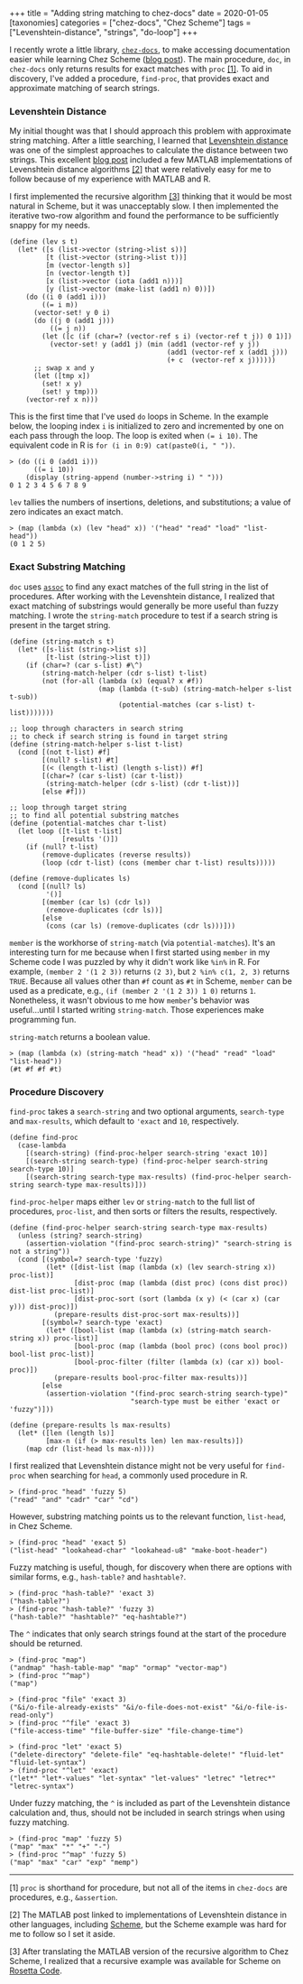 +++
title = "Adding string matching to chez-docs"
date = 2020-01-05
[taxonomies]
categories = ["chez-docs", "Chez Scheme"]
tags = ["Levenshtein-distance", "strings", "do-loop"]
+++

I recently wrote a little library, [`chez-docs`](https://github.com/hinkelman/chez-docs), to make accessing documentation easier while learning Chez Scheme ([blog post](/post/access-chez-scheme-documentation-from-repl/)). The main procedure, `doc`, in `chez-docs` only returns results for exact matches with `proc` [[1]](#1). To aid in discovery, I've added a procedure, `find-proc`, that provides exact and approximate matching of search strings.

<!-- more -->

### Levenshtein Distance

My initial thought was that I should approach this problem with approximate string matching. After a little searching, I learned that [Levenshtein distance](https://en.wikipedia.org/wiki/Levenshtein_distance) was one of the simplest approaches to calculate the distance between two strings. This excellent [blog post](https://blogs.mathworks.com/cleve/2017/08/14/levenshtein-edit-distance-between-strings/) included a few MATLAB implementations of Levenshtein distance algorithms [[2]](#2) that were relatively easy for me to follow because of my experience with MATLAB and R. 

I first implemented the recursive algorithm [[3]](#3) thinking that it would be most natural in Scheme, but it was unacceptably slow. I then implemented the iterative two-row algorithm and found the performance to be sufficiently snappy for my needs.

```
(define (lev s t)
  (let* ([s (list->vector (string->list s))]
         [t (list->vector (string->list t))]
         [m (vector-length s)]
         [n (vector-length t)]
         [x (list->vector (iota (add1 n)))]
         [y (list->vector (make-list (add1 n) 0))])
    (do ((i 0 (add1 i)))
        ((= i m))
      (vector-set! y 0 i)
      (do ((j 0 (add1 j)))
          ((= j n))
        (let ([c (if (char=? (vector-ref s i) (vector-ref t j)) 0 1)])
          (vector-set! y (add1 j) (min (add1 (vector-ref y j))
                                       (add1 (vector-ref x (add1 j)))
                                       (+ c  (vector-ref x j))))))
      ;; swap x and y
      (let ([tmp x])
        (set! x y)
        (set! y tmp)))
    (vector-ref x n)))
```

This is the first time that I've used `do` loops in Scheme. In the example below, the looping index `i` is initialized to zero and incremented by one on each pass through the loop. The loop is exited when `(= i 10)`. The equivalent code in R is `for (i in 0:9) cat(paste0(i, " "))`.

```
> (do ((i 0 (add1 i)))
      ((= i 10))
    (display (string-append (number->string i) " ")))
0 1 2 3 4 5 6 7 8 9
```

`lev` tallies the numbers of insertions, deletions, and substitutions; a value of zero indicates an exact match. 

```
> (map (lambda (x) (lev "head" x)) '("head" "read" "load" "list-head"))
(0 1 2 5)
```

### Exact Substring Matching

`doc` uses [`assoc`](https://scheme.com/tspl4/objects.html#./objects:s58) to find any exact matches of the full string in the list of procedures. After working with the Levenshtein distance, I realized that exact matching of substrings would generally be more useful than fuzzy matching. I wrote the `string-match` procedure to test if a search string is present in the target string.

```
(define (string-match s t)
  (let* ([s-list (string->list s)]
         [t-list (string->list t)])
    (if (char=? (car s-list) #\^)
        (string-match-helper (cdr s-list) t-list)
        (not (for-all (lambda (x) (equal? x #f))
                      (map (lambda (t-sub) (string-match-helper s-list t-sub))
                           (potential-matches (car s-list) t-list)))))))

;; loop through characters in search string
;; to check if search string is found in target string
(define (string-match-helper s-list t-list)
  (cond [(not t-list) #f] 
        [(null? s-list) #t]
        [(< (length t-list) (length s-list)) #f]
        [(char=? (car s-list) (car t-list))
         (string-match-helper (cdr s-list) (cdr t-list))]
        [else #f]))

;; loop through target string
;; to find all potential substring matches
(define (potential-matches char t-list)
  (let loop ([t-list t-list]
             [results '()])
    (if (null? t-list)
        (remove-duplicates (reverse results))
        (loop (cdr t-list) (cons (member char t-list) results)))))
  
(define (remove-duplicates ls)
  (cond [(null? ls)
         '()]
        [(member (car ls) (cdr ls))
         (remove-duplicates (cdr ls))]
        [else
         (cons (car ls) (remove-duplicates (cdr ls)))]))
```

`member` is the workhorse of `string-match` (via `potential-matches`). It's an interesting turn for me because when I first started using `member` in my Scheme code I was puzzled by why it didn't work like `%in%` in R. For example, `(member 2 '(1 2 3))` returns `(2 3)`, but `2 %in% c(1, 2, 3)` returns `TRUE`. Because all values other than `#f` count as `#t` in Scheme, `member` can be used as a predicate, e.g., `(if (member 2 '(1 2 3)) 1 0)` returns `1`. Nonetheless, it wasn't obvious to me how `member`'s behavior was useful...until I started writing `string-match`. Those experiences make programming fun.

`string-match` returns a boolean value.

```
> (map (lambda (x) (string-match "head" x)) '("head" "read" "load" "list-head"))
(#t #f #f #t)
```

### Procedure Discovery

`find-proc` takes a `search-string` and two optional arguments, `search-type` and `max-results`, which default to `'exact` and `10`, respectively.

```
(define find-proc
  (case-lambda
    [(search-string) (find-proc-helper search-string 'exact 10)]
    [(search-string search-type) (find-proc-helper search-string search-type 10)]
    [(search-string search-type max-results) (find-proc-helper search-string search-type max-results)]))
```

`find-proc-helper` maps either `lev` or `string-match` to the full list of procedures, `proc-list`, and then sorts or filters the results, respectively.

```
(define (find-proc-helper search-string search-type max-results)
  (unless (string? search-string)
    (assertion-violation "(find-proc search-string)" "search-string is not a string"))
  (cond [(symbol=? search-type 'fuzzy)
         (let* ([dist-list (map (lambda (x) (lev search-string x)) proc-list)]
                [dist-proc (map (lambda (dist proc) (cons dist proc)) dist-list proc-list)]
                [dist-proc-sort (sort (lambda (x y) (< (car x) (car y))) dist-proc)])
           (prepare-results dist-proc-sort max-results))]
        [(symbol=? search-type 'exact)
         (let* ([bool-list (map (lambda (x) (string-match search-string x)) proc-list)]
                [bool-proc (map (lambda (bool proc) (cons bool proc)) bool-list proc-list)]
                [bool-proc-filter (filter (lambda (x) (car x)) bool-proc)])
           (prepare-results bool-proc-filter max-results))]
        [else
         (assertion-violation "(find-proc search-string search-type)"
                              "search-type must be either 'exact or 'fuzzy")]))

(define (prepare-results ls max-results)
  (let* ([len (length ls)]
         [max-n (if (> max-results len) len max-results)])
    (map cdr (list-head ls max-n))))
```

I first realized that Levenshtein distance might not be very useful for `find-proc` when searching for `head`, a commonly used procedure in R.

```
> (find-proc "head" 'fuzzy 5)
("read" "and" "cadr" "car" "cd")
```

However, substring matching points us to the relevant function, `list-head`, in Chez Scheme. 

```
> (find-proc "head" 'exact 5)
("list-head" "lookahead-char" "lookahead-u8" "make-boot-header")
```

Fuzzy matching is useful, though, for discovery when there are options with similar forms, e.g., `hash-table?` and `hashtable?`.

```
> (find-proc "hash-table?" 'exact 3)
("hash-table?")
> (find-proc "hash-table?" 'fuzzy 3)
("hash-table?" "hashtable?" "eq-hashtable?")
```

The `^` indicates that only search strings found at the start of the procedure should be returned.

```
> (find-proc "map")
("andmap" "hash-table-map" "map" "ormap" "vector-map")
> (find-proc "^map")
("map")

> (find-proc "file" 'exact 3)
("&i/o-file-already-exists" "&i/o-file-does-not-exist" "&i/o-file-is-read-only")
> (find-proc "^file" 'exact 3)
("file-access-time" "file-buffer-size" "file-change-time")

> (find-proc "let" 'exact 5)
("delete-directory" "delete-file" "eq-hashtable-delete!" "fluid-let" "fluid-let-syntax")
> (find-proc "^let" 'exact)
("let*" "let*-values" "let-syntax" "let-values" "letrec" "letrec*" "letrec-syntax")
```

Under fuzzy matching, the `^` is included as part of the Levenshtein distance calculation and, thus, should not be included in search strings when using fuzzy matching.

```
> (find-proc "map" 'fuzzy 5)
("map" "max" "*" "+" "-")
> (find-proc "^map" 'fuzzy 5)
("map" "max" "car" "exp" "memp")
```

***

<a name="1"></a> [1] `proc` is shorthand for procedure, but not all of the items in `chez-docs` are procedures, e.g., `&assertion`.

<a name="2"></a> [2] The MATLAB post linked to implementations of Levenshtein distance in other languages, including [Scheme](https://en.wikibooks.org/wiki/Algorithm_Implementation/Strings/Levenshtein_distance#Scheme), but the Scheme example was hard for me to follow so I set it aside.

<a name="3"></a> [3] After translating the MATLAB version of the recursive algorithm to Chez Scheme, I realized that a recursive example was available for Scheme on [Rosetta Code](http://rosettacode.org/wiki/Levenshtein_distance#Scheme).